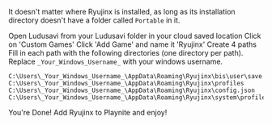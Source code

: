 It doesn't matter where Ryujinx is installed, as long as its installation directory doesn't have a folder called `Portable` in it.

Open Ludusavi from your Ludusavi folder in your cloud saved location
Click on 'Custom Games'
Click 'Add Game' and name it 'Ryujinx'
Create 4 paths
Fill in each path with the following directories (one directory per path). Replace `_Your_Windows_Username_` with your windows username.

```
C:\Users\_Your_Windows_Username_\AppData\Roaming\Ryujinx\bis\user\save
C:\Users\_Your_Windows_Username_\AppData\Roaming\Ryujinx\profiles
C:\Users\_Your_Windows_Username_\AppData\Roaming\Ryujinx\config.json
C:\Users\_Your_Windows_Username_\AppData\Roaming\Ryujinx\system\profiles.json
```

You're Done! Add Ryujinx to Playnite and enjoy!
